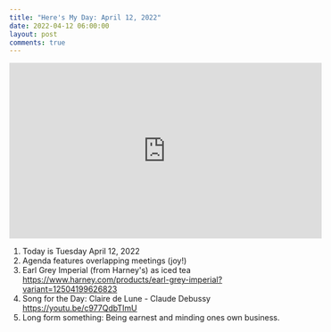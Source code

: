 ```yaml
---
title: "Here's My Day: April 12, 2022"
date: 2022-04-12 06:00:00
layout: post
comments: true
---
```


<iframe width="560" height="315" src="https://www.youtube.com/embed/US87LEP9m_s" title="YouTube video player" frameborder="0" allow="accelerometer; autoplay; clipboard-write; encrypted-media; gyroscope; picture-in-picture" allowfullscreen></iframe>


1. Today is Tuesday April 12, 2022
2. Agenda features overlapping meetings (joy!)
3. Earl Grey Imperial (from Harney's) as iced tea https://www.harney.com/products/earl-grey-imperial?variant=12504199626823
4. Song for the Day: Claire de Lune - Claude Debussy https://youtu.be/c977QdbTImU
5. Long form something: Being earnest and minding ones own business.